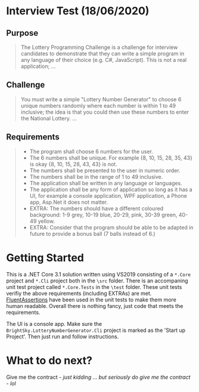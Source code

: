 # Interview Test (18/06/2020)

## Purpose

> The Lottery Programming Challenge is a challenge for interview candidates to demonstrate that they can write a simple program in any language of their choice (e.g. C#, JavaScript). This is not a real application; ...

## Challenge

> You must write a simple "Lottery Number Generator" to choose 6 unique numbers randomly where each number is within 1 to 49 inclusive; the idea is that you could then use these numbers to enter the National Lottery. ...

## Requirements

> *	The program shall choose 6 numbers for the user. 
> *	The 6 numbers shall be unique. For example {8, 10, 15, 28, 35, 43} is okay {8, 10, 15, 28, 43, 43} is not.
> *	The numbers shall be presented to the user in numeric order.
> *	The numbers shall be in the range of 1 to 49 inclusive.
> *	The application shall be written in any language or languages.
> *	The application shall be any form of application so long as it has a UI, for example a console application, WPF application, a Phone app, Asp.Net it does not matter.
> *	EXTRA: The numbers should have a different coloured background: 1-9 grey, 10-19 blue, 20-29, pink, 30-39 green, 40-49 yellow.
> * EXTRA: Consider that the program should be able to be adapted in future to provide a bonus ball (7 balls instead of 6.)

# Getting Started

This is a .NET Core 3.1 solution written using VS2019 consisting of a `*.Core` project and `*.Cli` project both in the `\src` folder. There is an accompaning unit test project called `*.Core.Tests` in the `\test` folder. These unit tests verifiy the above requirements (including EXTRAs) are met. [FluentAssertions](https://fluentassertions.com/) have been used in the unit tests to make them more human readable. Overall there is nothing fancy, just code that meets the requirements. 

The UI is a console app. Make sure the `BrightSky.LotteryNumberGenerator.Cli` project is marked as the 'Start up Project'. Then just run and follow instructions.

# What to do next?

Give me the contract - _just kidding ... but seriously do give me the contract - lol_
